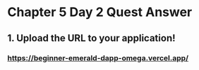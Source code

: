 # Chapter 5 Day 2 Quest Answer

## 1. Upload the URL to your application!

### https://beginner-emerald-dapp-omega.vercel.app/

